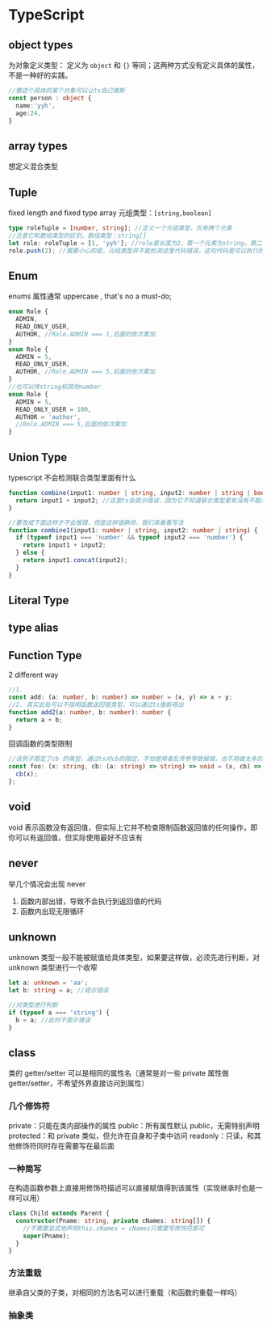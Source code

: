 # TypeScript

## object types

为对象定义类型：
定义为 `object` 和 `{}` 等同；这两种方式没有定义具体的属性，不是一种好的实践。

```ts
//像这个具体的某个对象可以让ts自己推断
const person : object {
  name:'yyh',
  age:24,
}
```

## array types

想定义混合类型

## Tuple

fixed length and fixed type array
元组类型：`[string,boolean]`

```ts
type roleTuple = [number, string]; //定义一个元组类型，仅有两个元素
//注意它和数组类型的区别，数组类型：string[]
let role: roleTuple = [1, 'yyh']; //role是长度为2，第一个元素为string，第二个元素为number的类型
role.push(2); //需要小心的是，元组类型并不能检测这里代码错误，这句代码是可以执行的
```

## Enum

enums 属性通常 uppercase , that's no a must-do;

```ts
enum Role {
  ADMIN,
  READ_ONLY_USER,
  AUTHOR, //Role.ADMIN === 1,后面的依次累加
}
enum Role {
  ADMIN = 5,
  READ_ONLY_USER,
  AUTHOR, //Role.ADMIN === 5,后面的依次累加
}
//也可以传string和其他number
enum Role {
  ADMIN = 5,
  READ_ONLY_USER = 100,
  AUTHOR = 'author',
  //Role.ADMIN === 5,后面的依次累加
}
```

## Union Type

typescript 不会检测联合类型里面有什么

```ts
function combine(input1: number | string, input2: number | string | boolean) {
  return input1 + input2; //这里ts会提示错误，因为它不知道联合类型里有没有不能用+拼接的部分
}

//要改成下面这样才不会报错，但是这样很麻烦，我们来看看写法
function combine1(input1: number | string, input2: number | string) {
  if (typeof input1 === 'number' && typeof input2 === 'number') {
    return input1 + input2;
  } else {
    return input1.concat(input2);
  }
}
```

## Literal Type

## type alias

## Function Type

2 different way

```ts
//1.
const add: (a: number, b: number) => number = (x, y) => x + y;
//2. 其实此处可以不指明函数返回值类型，可以通过ts推断得出
function add2(a: number, b: number): number {
  return a + b;
}
```

回调函数的类型限制

```ts
//该例子限定了cb 的类型，通过ts对cb的限定，不怕使用者乱传参导致报错，也不用做太多的容错处理
const foo: (x: string, cb: (a: string) => string) => void = (x, cb) => {
  cb(x);
};
```

## void

void 表示函数没有返回值，但实际上它并不检查限制函数返回值的任何操作，即你可以有返回值，但实际使用最好不应该有

## never

举几个情况会出现 never

1. 函数内部出错，导致不会执行到返回值的代码
2. 函数内出现无限循环

## unknown

unknown 类型一般不能被赋值给具体类型，如果要这样做，必须先进行判断，对 unknown 类型进行一个收窄

```ts
let a: unknown = 'aa';
let b: string = a; //提示错误

//对类型进行判断
if (typeof a === 'string') {
  b = a; //此时不提示错误
}
```

## class

类的 getter/setter 可以是相同的属性名（通常是对一些 private 属性做 getter/setter，不希望外界直接访问到属性）

### 几个修饰符

private：只能在类内部操作的属性
public：所有属性默认 public，无需特别声明
protected：和 private 类似，但允许在自身和子类中访问
readonly：只读，和其他修饰符同时存在需要写在最后面

### 一种简写

在构造函数参数上直接用修饰符描述可以直接赋值得到该属性（实现继承时也是一样可以用）

```ts
class Child extends Parent {
  constructor(Pname: string, private cNames: string[]) {
    //不需要显式地声明this.cNames = cNames只需要写修饰符即可
    super(Pname);
  }
}
```

### 方法重栽

继承自父类的子类，对相同的方法名可以进行重载（和函数的重载一样吗）

### 抽象类
